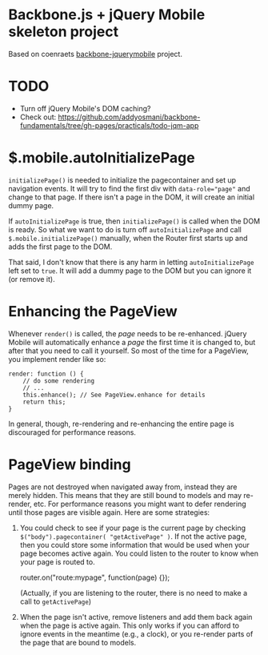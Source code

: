 # Backbone.js + jQuery Mobile skeleton project

Based on coenraets [backbone-jquerymobile](https://github.com/ccoenraets/backbone-jquerymobile) project.

# TODO

* Turn off jQuery Mobile's DOM caching?
* Check out: https://github.com/addyosmani/backbone-fundamentals/tree/gh-pages/practicals/todo-jqm-app

# $.mobile.autoInitializePage

`initializePage()` is needed to initialize the pagecontainer and set up
navigation events. It will try to find the first div with `data-role="page"` and
change to that page.  If there isn't a page in the DOM, it will create an
initial dummy page.

If `autoInitializePage` is true, then `initializePage()` is called when the DOM
is ready. So what we want to do is turn off `autoInitializePage` and call
`$.mobile.initializePage()` manually, when the Router first starts up and adds
the first page to the DOM.

That said, I don't know that there is any harm in letting `autoInitializePage`
left set to `true`.  It will add a dummy page to the DOM but you can ignore it
(or remove it).

# Enhancing the PageView

Whenever `render()` is called, the *page* needs to be re-enhanced.  jQuery
Mobile will automatically enhance a *page* the first time it is changed to, but
after that you need to call it yourself. So most of the time for a PageView, you
implement render like so:

    render: function () {
        // do some rendering
        // ...
        this.enhance(); // See PageView.enhance for details
        return this;
    }

In general, though, re-rendering and re-enhancing the entire page is discouraged
for performance reasons.

# PageView binding

Pages are not destroyed when navigated away from, instead they are merely
hidden. This means that they are still bound to models and may re-render, etc.
For performance reasons you might want to defer rendering until those pages are
visible again.  Here are some strategies:

1. You could check to see if your page is the current page by checking
   `$("body").pagecontainer( "getActivePage" )`. If not the active page, then
   you could store some information that would be used when your page becomes
   active again. You could listen to the router to know when your page is routed
   to.

    router.on("route:mypage", function(page) {});

   (Actually, if you are listening to the router, there is no need to make a
   call to `getActivePage`)

2. When the page isn't active, remove listeners and add them back again when the
   page is active again.  This only works if you can afford to ignore events in
   the meantime (e.g., a clock), or you re-render parts of the page that are
   bound to models.
